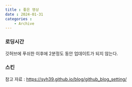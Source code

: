 ```yaml
---
title : 좋은 영상
date : 2024-01-31
categories : 
    - Archive
---
```



### 로딩시간

깃허브에 푸쉬한 이후에 2분정도 동안 업데이트가 되지 않는다.


### 스킨


참고 자료 : https://syh39.github.io/blog/github_blog_setting/